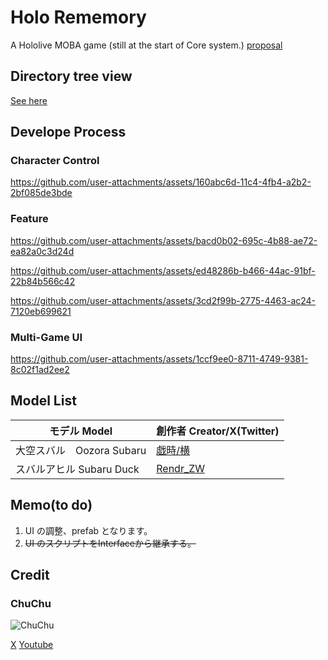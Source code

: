 # Holo Rememory
 A Hololive MOBA game
 (still at the start of Core system.)
 [proposal](https://docs.google.com/document/d/1RLbDdndfFh__seADDjEF7X3_XJbSYoiCsNQYUIRbhbQ/edit?usp=sharing)

## Directory tree view
[See here](https://github.com/ChuChuCode/HoloRememory/blob/main/tree.txt)

## Develope Process

### Character Control
https://github.com/user-attachments/assets/160abc6d-11c4-4fb4-a2b2-2bf085de3bde

### Feature
https://github.com/user-attachments/assets/bacd0b02-695c-4b88-ae72-ea82a0c3d24d

https://github.com/user-attachments/assets/ed48286b-b466-44ac-91bf-22b84b566c42

https://github.com/user-attachments/assets/3cd2f99b-2775-4463-ac24-7120eb699621

### Multi-Game UI
https://github.com/user-attachments/assets/1ccf9ee0-8711-4749-9381-8c02f1ad2ee2

## Model List
 |モデル Model              | 創作者 Creator/X(Twitter)  |
 |-------------------------|----------------|
 |大空スバル　Oozora Subaru  |[戯時/横](https://x.com/saretoki)  |
 |スバルアヒル Subaru Duck   |[Rendr_ZW](https://x.com/Rendr_ZW)  |

## Memo(to do)
1. UI の調整、prefab となります。
2. ~~UI のスクリプトをInterfaceから継承する。~~

## Credit
 ### ChuChu
 
 ![ChuChu](https://github.com/user-attachments/assets/49c6bf2e-90de-4a71-99d3-7f571a30f2d9)
 
 [X](https://twitter.com/_ChuChu0314)
 [Youtube](https://www.youtube.com/channel/UCdkTl8YBShi6iFQ4szRxfYA)
